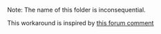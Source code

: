 Note: The name of this folder is inconsequential.

This workaround is inspired by [this forum comment](https://github.community/t5/GitHub-Actions/How-to-run-privileged-docker-container/m-p/33811/highlight/true#M1652)
